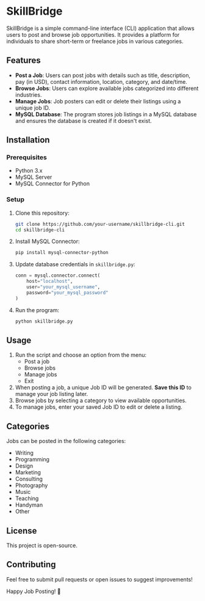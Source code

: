 # SkillBridge

SkillBridge is a simple command-line interface (CLI) application that allows users to post and browse job opportunities. It provides a platform for individuals to share short-term or freelance jobs in various categories.

## Features
- **Post a Job**: Users can post jobs with details such as title, description, pay (in USD), contact information, location, category, and date/time.
- **Browse Jobs**: Users can explore available jobs categorized into different industries.
- **Manage Jobs**: Job posters can edit or delete their listings using a unique job ID.
- **MySQL Database**: The program stores job listings in a MySQL database and ensures the database is created if it doesn't exist.

## Installation
### Prerequisites
- Python 3.x
- MySQL Server
- MySQL Connector for Python

### Setup
1. Clone this repository:
   ```sh
   git clone https://github.com/your-username/skillbridge-cli.git
   cd skillbridge-cli
   ```
2. Install MySQL Connector:
   ```sh
   pip install mysql-connector-python
   ```
3. Update database credentials in `skillbridge.py`:
   ```python
   conn = mysql.connector.connect(
       host="localhost",
       user="your_mysql_username",
       password="your_mysql_password"
   )
   ```
4. Run the program:
   ```sh
   python skillbridge.py
   ```

## Usage
1. Run the script and choose an option from the menu:
   - Post a job
   - Browse jobs
   - Manage jobs
   - Exit
2. When posting a job, a unique Job ID will be generated. **Save this ID** to manage your job listing later.
3. Browse jobs by selecting a category to view available opportunities.
4. To manage jobs, enter your saved Job ID to edit or delete a listing.

## Categories
Jobs can be posted in the following categories:
- Writing
- Programming
- Design
- Marketing
- Consulting
- Photography
- Music
- Teaching
- Handyman
- Other

## License
This project is open-source.

## Contributing
Feel free to submit pull requests or open issues to suggest improvements!

Happy Job Posting! 🚀

